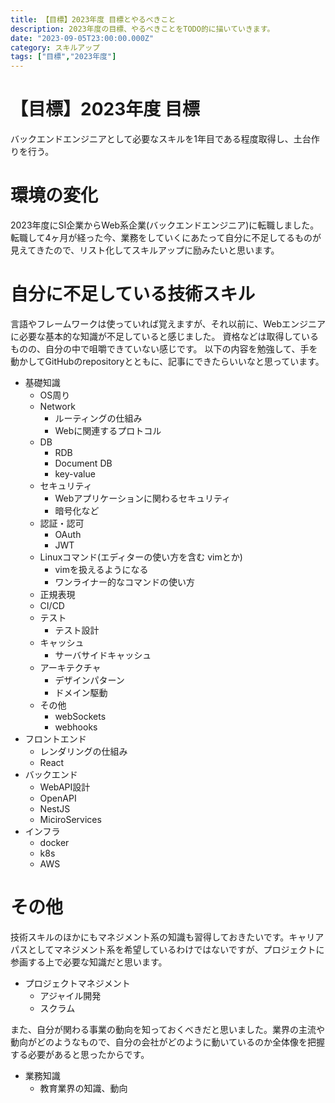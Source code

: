 ```yaml
---
title: 【目標】2023年度 目標とやるべきこと
description: 2023年度の目標、やるべきことをTODO的に描いていきます。
date: "2023-09-05T23:00:00.000Z"
category: スキルアップ
tags: ["目標","2023年度"]
---
```


# 【目標】2023年度 目標
バックエンドエンジニアとして必要なスキルを1年目である程度取得し、土台作りを行う。

# 環境の変化
2023年度にSI企業からWeb系企業(バックエンドエンジニア)に転職しました。
転職して4ヶ月が経った今、業務をしていくにあたって自分に不足してるものが見えてきたので、リスト化してスキルアップに励みたいと思います。

# 自分に不足している技術スキル
言語やフレームワークは使っていれば覚えますが、それ以前に、Webエンジニアに必要な基本的な知識が不足していると感じました。
資格などは取得しているものの、自分の中で咀嚼できていない感じです。
以下の内容を勉強して、手を動かしてGitHubのrepositoryとともに、記事にできたらいいなと思っています。

- 基礎知識
  - OS周り
  - Network
    - ルーティングの仕組み
    - Webに関連するプロトコル
  - DB
    - RDB
    - Document DB
    - key-value
  - セキュリティ
    - Webアプリケーションに関わるセキュリティ
    - 暗号化など
  - 認証・認可
    - OAuth
    - JWT
  - Linuxコマンド(エディターの使い方を含む vimとか)
    - vimを扱えるようになる
    - ワンライナー的なコマンドの使い方
  - 正規表現
  - CI/CD
  - テスト
    - テスト設計
  - キャッシュ
    - サーバサイドキャッシュ
  - アーキテクチャ
    - デザインパターン
    - ドメイン駆動
  - その他
    - webSockets
    - webhooks
- フロントエンド
  - レンダリングの仕組み
  - React
- バックエンド
  - WebAPI設計
  - OpenAPI
  - NestJS
  - MiciroServices
- インフラ
  - docker
  - k8s
  - AWS

# その他
技術スキルのほかにもマネジメント系の知識も習得しておきたいです。キャリアパスとしてマネジメント系を希望しているわけではないですが、プロジェクトに参画する上で必要な知識だと思います。

- プロジェクトマネジメント
  - アジャイル開発
  - スクラム

また、自分が関わる事業の動向を知っておくべきだと思いました。業界の主流や動向がどのようなもので、自分の会社がどのように動いているのか全体像を把握する必要があると思ったからです。
- 業務知識
  - 教育業界の知識、動向 
